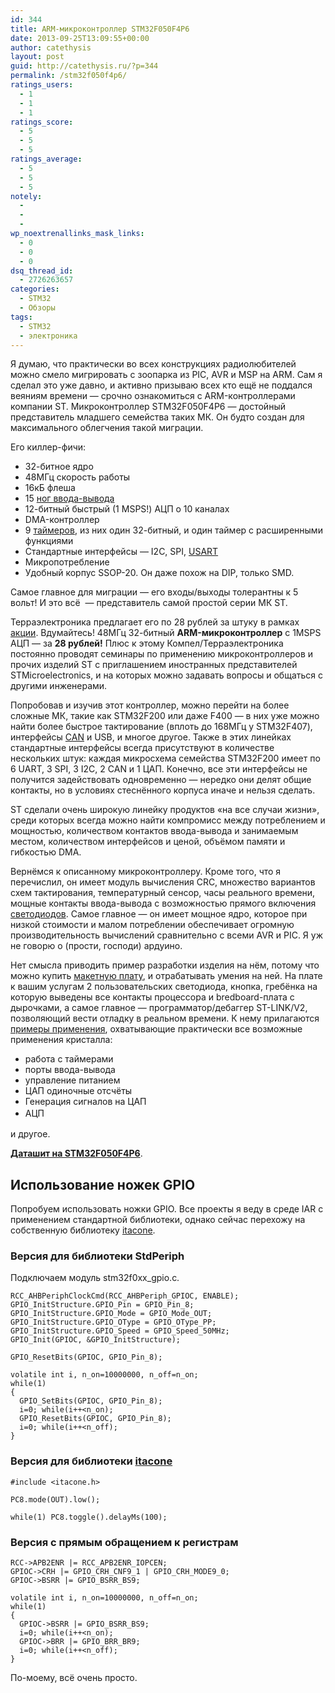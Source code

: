 ```yaml
---
id: 344
title: ARM-микроконтроллер STM32F050F4P6
date: 2013-09-25T13:09:55+00:00
author: catethysis
layout: post
guid: http://catethysis.ru/?p=344
permalink: /stm32f050f4p6/
ratings_users:
  - 1
  - 1
  - 1
ratings_score:
  - 5
  - 5
  - 5
ratings_average:
  - 5
  - 5
  - 5
notely:
  - 
  - 
  - 
wp_noextrenallinks_mask_links:
  - 0
  - 0
  - 0
dsq_thread_id:
  - 2726263657
categories:
  - STM32
  - Обзоры
tags:
  - STM32
  - электроника
---
```

Я думаю, что практически во всех конструкциях радиолюбителей можно смело мигрировать с зоопарка из PIC, AVR и MSP на ARM. Сам я сделал это уже давно, и активно призываю всех кто ещё не поддался веяниям времени &#8212; срочно ознакомиться с ARM-контроллерами компании ST. Микроконтроллер STM32F050F4P6 &#8212; достойный представитель младшего семейства таких МК. Он будто создан для максимального облегчения такой миграции.

<!--more-->

Его киллер-фичи:

  * 32-битное ядро
  * 48МГц скорость работы
  * 16кБ флеша
  * 15 [ног ввода-вывода](http://catethysis.ru/stm32-%e2%86%92-%d0%bf%d0%be%d1%80%d1%82%d1%8b-gpio/ "STM32 → Порты GPIO")
  * 12-битный быстрый (1 MSPS!) АЦП о 10 каналах
  * DMA-контроллер
  * 9 [таймеров](http://catethysis.ru/stm32-%e2%86%92-%d1%82%d0%b0%d0%b9%d0%bc%d0%b5%d1%80%d1%8b-%e2%86%92-%d1%88%d0%b8%d0%bc/ "STM32 → таймеры → ШИМ"), из них один 32-битный, и один таймер с расширенными функциями
  * Стандартные интерфейсы &#8212; I2C, SPI, [USART](http://catethysis.ru/stm32-%e2%86%92-uart-usart/ "STM32 → UART / USART")
  * Микропотребление
  * Удобный корпус SSOP-20. Он даже похож на DIP, только SMD.

Самое главное для миграции &#8212; его входы/выходы толерантны к 5 вольт! И это всё  &#8212; представитель самой простой серии МК ST.

<!--more-->

Терраэлектроника предлагает его по 28 рублей за штуку в рамках <a target="_blank" rel="nofollow" href="http://catethysis.ru/goto/http://www.terraelectronica.ru/action.php?ID=32"  target="_blank">акции</a>. Вдумайтесь! 48МГц 32-битный **ARM-микроконтроллер** с 1MSPS АЦП &#8212; за **28 рублей!** Плюс к этому Компел/Терраэлектроника постоянно проводят семинары по применению микроконтроллеров и прочих изделий ST с приглашением иностранных представителей STMicroelectronics, и на которых можно задавать вопросы и общаться с другими инженерами.

Попробовав и изучив этот контроллер, можно перейти на более сложные МК, такие как STM32F200 или даже F400 &#8212; в них уже можно найти более быстрое тактирование (вплоть до 168МГц у STM32F407), интерфейсы [CAN](http://catethysis.ru/stm32-%d0%b8-can-%d1%88%d0%b8%d0%bd%d0%b0/ "STM32 → CAN") и USB, и многое другое. Также в этих линейках стандартные интерфейсы всегда присутствуют в количестве нескольких штук: каждая микросхема семейства STM32F200 имеет по 6 UART, 3 SPI, 3 I2C, 2 CAN и 1 ЦАП. Конечно, все эти интерфейсы не получится задействовать одновременно &#8212; нередко они делят общие контакты, но в условиях стеснённого корпуса иначе и нельзя сделать.

ST сделали очень широкую линейку продуктов &#171;на все случаи жизни&#187;, среди которых всегда можно найти компромисс между потреблением и мощностью, количеством контактов ввода-вывода и занимаемым местом, количеством интерфейсов и ценой, объёмом памяти и гибкостью DMA.

Вернёмся к описанному микроконтроллеру. Кроме того, что я перечислил, он имеет модуль вычисления CRC, множество вариантов схем тактирования, температурный сенсор, часы реального времени, мощные контакты ввода-вывода с возможностью прямого включения [светодиодов](http://catethysis.ru/%d0%b4%d1%80%d0%b0%d0%b9%d0%b2%d0%b5%d1%80-%d1%81%d0%b2%d0%b5%d1%82%d0%be%d0%b4%d0%b8%d0%be%d0%b4%d0%b0/ "STM32: Драйвер светодиода"). Самое главное &#8212; он имеет мощное ядро, которое при низкой стоимости и малом потреблении обеспечивает огромную производительность вычислений сравнительно с всеми AVR и PIC. Я уж не говорю о (прости, господи) ардуино.

Нет смысла приводить пример разработки изделия на нём, потому что можно купить <a target="_blank" rel="nofollow" href="http://catethysis.ru/goto/http://www.terraelectronica.ru/catalog_info.php?ID=1001&CODE=1024065" >макетную плату</a>, и отрабатывать умения на ней. На плате к вашим услугам 2 пользовательских светодиода, кнопка, гребёнка на которую выведены все контакты процессора и bredboard-плата с дырочками, а самое главное &#8212; программатор/дебаггер ST-LINK/V2, позволяющий вести отладку в реальном времени. К нему прилагаются <a target="_blank" rel="nofollow" href="http://catethysis.ru/goto/http://www.st.com/st-web-ui/static/active/en/st_prod_software_internet/resource/technical/software/firmware/stm32f0discovery_fw.zip"  target="_blank">примеры применения</a>, охватывающие практически все возможные применения кристалла:

  * работа с таймерами
  * порты ввода-вывода
  * управление питанием
  * ЦАП одиночные отсчёты
  * Генерация сигналов на ЦАП
  * <span style="line-height: 1.5;">АЦП</span>

и другое.

**<a target="_blank" rel="nofollow" href="http://catethysis.ru/goto/http://static.catethysis.ru/files/stm32f050f4p6.pdf" >Даташит на STM32F050F4P6</a>**.

## Использование ножек GPIO

Попробуем использовать ножки GPIO. Все проекты я веду в среде IAR с применением стандартной библиотеки, однако сейчас перехожу на собственную библиотеку [itacone](http://catethysis.ru/index.php/stm32-itacone-library/ "Библиотека для STM32 — itacone").

### Версия для библиотеки StdPeriph

Подключаем модуль stm32f0xx_gpio.c.

<pre><code class="cpp">RCC_AHBPeriphClockCmd(RCC_AHBPeriph_GPIOC, ENABLE);
GPIO_InitStructure.GPIO_Pin = GPIO_Pin_8;
GPIO_InitStructure.GPIO_Mode = GPIO_Mode_OUT;
GPIO_InitStructure.GPIO_OType = GPIO_OType_PP;
GPIO_InitStructure.GPIO_Speed = GPIO_Speed_50MHz;
GPIO_Init(GPIOC, &GPIO_InitStructure);

GPIO_ResetBits(GPIOC, GPIO_Pin_8);

volatile int i, n_on=10000000, n_off=n_on;
while(1)
{
  GPIO_SetBits(GPIOC, GPIO_Pin_8);
  i=0; while(i++&lt;n_on);
  GPIO_ResetBits(GPIOC, GPIO_Pin_8);
  i=0; while(i++&lt;n_off);
}</code></pre>

### Версия для библиотеки [itacone](http://catethysis.ru/index.php/stm32-itacone-library/ "Библиотека для STM32 — itacone")

<pre><code class="cpp">#include &lt;itacone.h&gt;

PC8.mode(OUT).low();

while(1) PC8.toggle().delayMs(100);</code></pre>

### Версия с прямым обращением к регистрам

<pre><code class="cpp">RCC-&gt;APB2ENR |= RCC_APB2ENR_IOPCEN;
GPIOC-&gt;CRH |= GPIO_CRH_CNF9_1 | GPIO_CRH_MODE9_0;
GPIOC-&gt;BSRR |= GPIO_BSRR_BS9;

volatile int i, n_on=10000000, n_off=n_on;
while(1)
{
  GPIOC-&gt;BSRR |= GPIO_BSRR_BS9;
  i=0; while(i++&lt;n_on);
  GPIOC-&gt;BRR |= GPIO_BRR_BR9;
  i=0; while(i++&lt;n_off);
}</code></pre>

По-моему, всё очень просто.